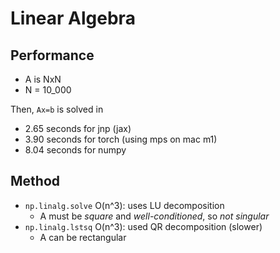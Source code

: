 # Linear Algebra

## Performance

- A is NxN
- N = 10_000

Then, `Ax=b` is solved in 

- 2.65 seconds for jnp (jax)
- 3.90 seconds for torch (using mps on mac m1)
- 8.04 seconds for numpy

## Method

- `np.linalg.solve`  O(n^3): uses LU decomposition
    - A must be _square_ and _well-conditioned_, so _not singular_
- `np.linalg.lstsq`  O(n^3): used QR decomposition (slower)
    - A can be rectangular